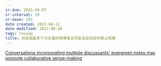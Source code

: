 ```yaml
---
sr-due: 2022-09-07
sr-interval: 19
sr-ease: 292
date created: 2022-08-12
date modified: 2022-08-20
tags: review
title: 对话涵盖多个讨论者的常青笔记可能会促进协作意义构建
---
```


[Conversations incorporating multiple discussants’ evergreen notes may promote collaborative sense-making](https://notes.andymatuschak.org/z8NiytpoGGuh8okwPaca2qnScvc5xCqnS6JBN)
